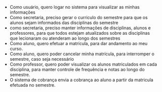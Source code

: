 * Como usuário, quero logar no sistema para visualizar as minhas informações 
* Como secretaria, preciso gerar o curriculo do semestre para que os alunos sejam informados das disciplinas do semestre
* como secretaria, preciso manter informações de disciplinas, alunos e professores, para que todos estejam atualizados sobre as disciplinas que lecionaram ou atenderam ao longo dos semestres
* Como aluno, quero efetuar a matrícula, para dar andamento ao meu curso.
* Como aluno, quero poder cancelar minha matrícula, para interromper o semestre, caso seja necessário
* Como professor, quero poder visualizar os alunos matriculados em cada disciplina, para manter controle de frequência e notas ao longo do semestre.
* O sistema de cobrança envia a cobrança ao aluno a partir da matricula efetuada no semestre.
